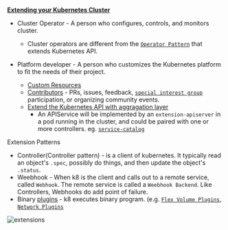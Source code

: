 **[Extending your Kubernetes Cluster](https://kubernetes.io/docs/concepts/extend-kubernetes/extend-cluster/)**

- Cluster Operator - A person who configures, controls, and monitors cluster.
  - Cluster operators are different from the [`Operator Pattern`](https://coreos.com/operators/) that extends Kubernetes API.

- Platform developer - A person who customizes the Kubernetes platform to fit the needs of their project.
  - [Custom Resources](https://kubernetes.io/docs/concepts/extend-kubernetes/api-extension/custom-resources/)
  - [Contributors](https://kubernetes.io/docs/reference/glossary/?all=true#term-contributor) - PRs, issues, feedback, [`special interest group`](https://github.com/kubernetes/community/blob/master/sig-list.md#master-sig-list) participation, or organizing community events.
  - [Extend the Kubernetes API with aggragation layer](https://kubernetes.io/docs/concepts/extend-kubernetes/api-extension/apiserver-aggregation/)
    - An  APIService will be implemented by an `extension-apiserver` in a pod running in the cluster, and could be paired with one or more controllers. eg. [`service-catalog`](https://github.com/kubernetes-sigs/service-catalog/blob/master/README.md)
    
Extension Patterns
  - Controller(Controller pattern) - is a client of kubernetes. It typically read an object's `.spec`, possibly do things, and then update the object's `.status`.
  - Weebhook - When k8 is the client and calls out to a remote service, called `Webhook`. The remote service is called a `Weebhook Backend`. Like Controllers, Webhooks do add point of failure.
  - Binary [plugins](https://kubernetes.io/docs/tasks/extend-kubectl/kubectl-plugins/) - k8 executes binary program. (e.g. [`Flex Volume Plugins`](https://github.com/kubernetes/community/blob/master/contributors/devel/sig-storage/flexvolume.md), [`Network Plugins`](https://kubernetes.io/docs/concepts/extend-kubernetes/compute-storage-net/network-plugins/)
  
  
  ![extensions ](https://docs.google.com/drawings/d/e/2PACX-1vQBRWyXLVUlQPlp7BvxvV9S1mxyXSM6rAc_cbLANvKlu6kCCf-kGTporTMIeG5GZtUdxXz1xowN7RmL/pub?w=960&h=720)
   